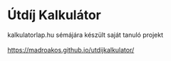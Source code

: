 # Útdíj Kalkulátor
kalkulatorlap.hu sémájára készült saját tanuló projekt<br><br>
https://madroakos.github.io/utdijkalkulator/
